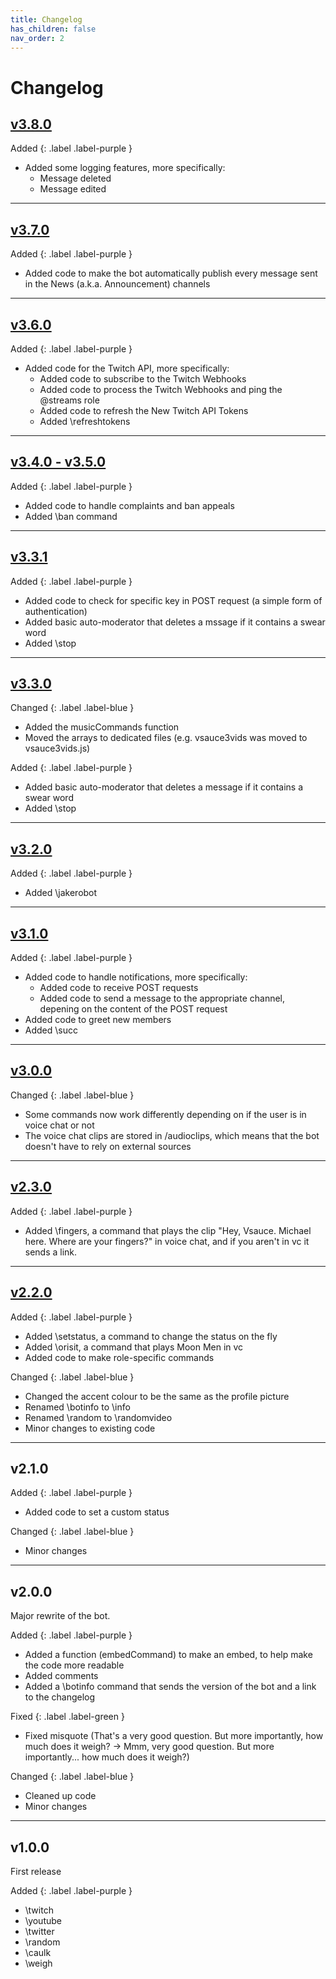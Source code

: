```yaml
---
title: Changelog
has_children: false
nav_order: 2
---
```


# Changelog

## [**v3.8.0**](https://github.com/BotSauce/BotSauce/releases/tag/v3.8.0)

Added
{: .label .label-purple }
- Added some logging features, more specifically:
  - Message deleted
  - Message edited

* * *

## [**v3.7.0**](https://github.com/BotSauce/BotSauce/releases/tag/v3.7.0)

Added
{: .label .label-purple }
- Added code to make the bot automatically publish every message sent in the News (a.k.a. Announcement) channels

* * *

## [**v3.6.0**](https://github.com/BotSauce/BotSauce/releases/tag/v3.6.0)

Added
{: .label .label-purple }
- Added code for the Twitch API, more specifically:
  - Added code to subscribe to the Twitch Webhooks
  - Added code to process the Twitch Webhooks and ping the @streams role
  - Added code to refresh the New Twitch API Tokens
  - Added \refreshtokens

* * *

## [**v3.4.0 - v3.5.0**](https://github.com/BotSauce/BotSauce/releases/tag/v3.5)

Added
{: .label .label-purple }
- Added code to handle complaints and ban appeals
- Added \ban command

* * *

## [**v3.3.1**](https://github.com/BotSauce/BotSauce/releases/tag/v3.3.1)

Added
{: .label .label-purple }
- Added code to check for specific key in POST request (a simple form of authentication)
- Added basic auto-moderator that deletes a mssage if it contains a swear word
- Added \stop

* * *

## [**v3.3.0**](https://github.com/BotSauce/BotSauce/releases/tag/v3.3.0)

Changed
{: .label .label-blue }
- Added the musicCommands function
- Moved the arrays to dedicated files (e.g. vsauce3vids was moved to vsauce3vids.js)

Added
{: .label .label-purple }
- Added basic auto-moderator that deletes a message if it contains a swear word
- Added \stop

* * *

## [**v3.2.0**](https://github.com/BotSauce/BotSauce/releases/tag/v3.2.0)

Added
{: .label .label-purple }
- Added \jakerobot

* * *

## [**v3.1.0**](https://github.com/BotSauce/BotSauce/releases/tag/v3.1.0)

Added
{: .label .label-purple }
- Added code to handle notifications, more specifically:
  - Added code to receive POST requests
  - Added code to send a message to the appropriate channel, depening on the content of the POST request
- Added code to greet new members
- Added \succ

* * *

## [**v3.0.0**](https://github.com/BotSauce/BotSauce/releases/tag/v3.0.0)

Changed
{: .label .label-blue }
- Some commands now work differently depending on if the user is in voice chat or not
- The voice chat clips are stored in /audioclips, which means that the bot doesn't have to rely on external sources

* * *

## [**v2.3.0**](https://github.com/BotSauce/BotSauce/releases/tag/v2.3.0)

Added
{: .label .label-purple }
- Added \fingers, a command that plays the clip "Hey, Vsauce. Michael here. Where are your fingers?" in voice chat, and if you aren't in vc it sends a link.

* * *

## [**v2.2.0**](https://github.com/BotSauce/BotSauce/releases/tag/v2.2.0)

Added
{: .label .label-purple }
- Added \setstatus, a command to change the status on the fly
- Added \orisit, a command that plays Moon Men in vc
- Added code to make role-specific commands

Changed
{: .label .label-blue }
- Changed the accent colour to be the same as the profile picture
- Renamed \botinfo to \info
- Renamed \random to \randomvideo
- Minor changes to existing code

* * *

## **v2.1.0**

Added
{: .label .label-purple }
- Added code to set a custom status

Changed
{: .label .label-blue }
- Minor changes

* * *

## **v2.0.0**

Major rewrite of the bot.

Added
{: .label .label-purple }
- Added a function (embedCommand) to make an embed, to help make the code more readable
- Added comments
- Added a \botinfo command that sends the version of the bot and a link to the changelog

Fixed
{: .label .label-green }
- Fixed misquote (That's a very good question. But more importantly, how much does it weigh? -> Mmm, very good question. But more importantly... how much does it weigh?)

Changed
{: .label .label-blue }
- Cleaned up code
- Minor changes

* * *

## **v1.0.0**
First release

Added
{: .label .label-purple }
- \twitch
- \youtube
- \twitter
- \random
- \caulk
- \weigh
